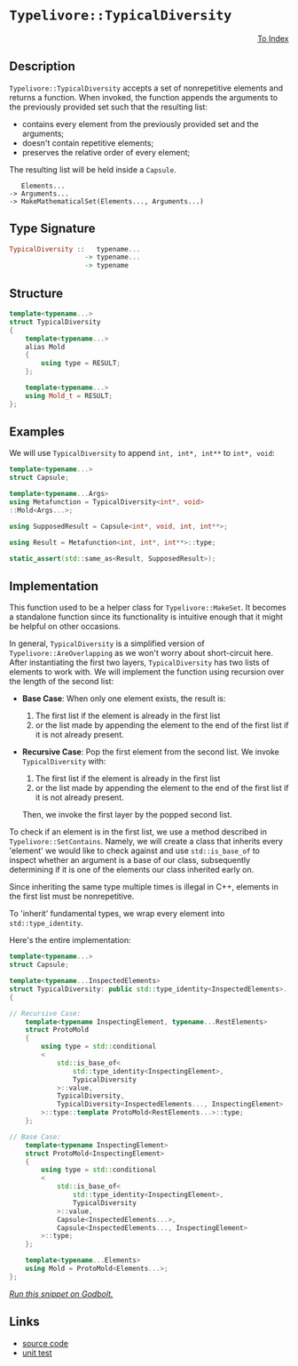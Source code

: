 <!-- Copyright 2024 Feng Mofan
SPDX-License-Identifier: Apache-2.0 -->

# `Typelivore::TypicalDiversity`

<p style='text-align: right;'><a href="../../../index.md#list-modifications-6">To Index</a></p>

## Description

`Typelivore::TypicalDiversity` accepts a set of nonrepetitive elements and returns a function.
When invoked, the function appends the arguments to the previously provided set such that the resulting list:

- contains every element from the previously provided set and the arguments;
- doesn't contain repetitive elements;
- preserves the relative order of every element;

The resulting list will be held inside a `Capsule`.

<pre><code>   Elements...
-> Arguments...
-> MakeMathematicalSet(Elements..., Arguments...)</code></pre>

## Type Signature

```Haskell
TypicalDiversity ::   typename...
                   -> typename...
                   -> typename
```

## Structure

```C++
template<typename...>
struct TypicalDiversity
{
    template<typename...>
    alias Mold
    {
        using type = RESULT;
    };

    template<typename...>
    using Mold_t = RESULT;
};
```

## Examples

We will use `TypicalDiversity` to append `int, int*, int**` to `int*, void`:

```C++
template<typename...>
struct Capsule;

template<typename...Args>
using Metafunction = TypicalDiversity<int*, void>
::Mold<Args...>;

using SupposedResult = Capsule<int*, void, int, int**>;

using Result = Metafunction<int, int*, int**>::type;

static_assert(std::same_as<Result, SupposedResult>);
```

## Implementation

This function used to be a helper class for `Typelivore::MakeSet`.
It becomes a standalone function since its functionality is intuitive enough that it might be helpful on other occasions.

In general, `TypicalDiversity` is a simplified version of `Typelivore::AreOverlapping` as we won't worry about short-circuit here.
After instantiating the first two layers, `TypicalDiversity` has two lists of elements to work with.
We will implement the function using recursion over the length of the second list:

- **Base Case**: When only one element exists, the result is:

  1. The first list if the element is already in the first list
  2. or the list made by appending the element to the end of the first list if it is not already present.

- **Recursive Case**: Pop the first element from the second list. We invoke `TypicalDiversity` with:

  1. The first list if the element is already in the first list
  2. or the list made by appending the element to the end of the first list if it is not already present.
  
  Then, we invoke the first layer by the popped second list.

To check if an element is in the first list, we use a method described in `Typelivore::SetContains`.
Namely, we will create a class that inherits every 'element' we would like to check against and use `std::is_base_of` to inspect whether an argument is a base of our class, subsequently determining if it is one of the elements our class inherited early on.

Since inheriting the same type multiple times is illegal in C++, elements in the first list must be nonrepetitive.

To 'inherit' fundamental types, we wrap every element into `std::type_identity`.

Here's the entire implementation:

```C++
template<typename...>
struct Capsule;

template<typename...InspectedElements>
struct TypicalDiversity: public std::type_identity<InspectedElements>...
{

// Recursive Case:
    template<typename InspectingElement, typename...RestElements>
    struct ProtoMold
    {
        using type = std::conditional
        <
            std::is_base_of<
                std::type_identity<InspectingElement>,
                TypicalDiversity
            >::value, 
            TypicalDiversity, 
            TypicalDiversity<InspectedElements..., InspectingElement>
        >::type::template ProtoMold<RestElements...>::type;
    };

// Base Case:
    template<typename InspectingElement>
    struct ProtoMold<InspectingElement>
    {
        using type = std::conditional
        <
            std::is_base_of<
                std::type_identity<InspectingElement>,
                TypicalDiversity
            >::value, 
            Capsule<InspectedElements...>, 
            Capsule<InspectedElements..., InspectingElement>
        >::type;
    };

    template<typename...Elements>
    using Mold = ProtoMold<Elements...>;
};
```

[*Run this snippet on Godbolt.*](https://godbolt.org/#z:OYLghAFBqd5QCxAYwPYBMCmBRdBLAF1QCcAaPECAMzwBtMA7AQwFtMQByARg9KtQYEAysib0QXACx8BBAKoBnTAAUAHpwAMvAFYTStJg1DIApACYAQuYukl9ZATwDKjdAGFUtAK4sGIAMykrgAyeAyYAHI%2BAEaYxCCSZqQADqgKhE4MHt6%2BASlpGQKh4VEssfGJtpj2jgJCBEzEBNk%2BfoF2mA6Z9Y0ExZExcQlJCg1NLbntY31hA2VDiQCUtqhexMjsHOb%2BYcjeWADUJv5uXo60hACex9gmGgCCd/cEmCzJBi/HbgSXyYysmAAdMCbk9RsQvA4Dm4mMkFF56McrA8ni83h9MF8fn9mGxgYCAJIMBR/ByYdDYehsQQKUEPcGQggHAAqvzwoloABE8AA3OLpH4gA7JLzRC7IA6jdAgEDYzAAfTwWEEVy%2BRJJnReFKpjAItP82HxTxMAHZkY8HgB6S0HABKnTW6T50KYShATwOnoOaPeTE%2BJzluMwB3VpMcRkpr11pG9v3%2BeOB9tGkeperp9y9koIEKhymIqCIAFlPOgPV7TebM5mvOkjLG/kd/Jys9KUAJ8LVmLQy1XG24e72vVKZXgFPLoq6FagqF8B4Oq8PZXHFcrHD81cSw2FgCndTdSHP517Wcl2WJuXziALrg8j%2BWDTKeWIvJgY4feyez1zefyrm/b3eLJshyF6/uuJyhpq5K7jS%2BIxpBXQRjqgjpvONwynKGGvL6LwHHmBaoMWtClicSYEDBepGg%2BS5/EiA6mpydEolaNoWJOLpugOPoYlicZBiGm6atuFGoUO2aMnh%2BZFiWG4aohO7IQQomehW74HDW271sGxzNouaAMB2mRiGps4AXei6juOk7ytOpkZoBmaLnKK66qqEGCfJIkGgeZkOUBp4gT%2BV6qr5aHUU%2B3ivkcoWDjCcIIpi7lyVqFEKFR2D/vZd5xfCiJJWG0GKWlwLwR54YKVGKEGiZ1FykxWVHCajH%2BOaXHYTxAZ8QC%2BKpcp6m1sABxEegjbNvh0nEV8qXpfVDGzVaABUS3LStlpPJay3MtgQjMsta2LSth37RajxmDsDB7F4hxfGcdBubczHPO1fqJd8XUJoC6YMlCOUJfNT3oi9vE4t1wL3MQwD6g99waXWhaYA0VBeBdnajf5X6gcF4FuGEBALTGPKoEq6YysNXzg5DM0tcaDyw4NQheMkqRKOgSYIkyOkuvFeU44I%2BMHITSoxrjwt8wtoLU49dN2pguUc02Q0I0wSMo5kXwiwcuP81r4u1XG/2jH67Lyq6ShNBAi4KACJv6m4bO0AQMYM0zaTkvbSkGosSIcMstCcAArLwfgcFopCoJw/aWNYkqrOs2lnTwpAEJoPvLAA1iA/tmICJpmJIAAc%2Bf%2BxoACcWcaAAbPngR%2Bxwki8CwEgaBopDB6H4ccLwCggC3ychz7pBwLAMCICAqwECKjsUBAaBvHQcQRACnCqPnFcALQV5IBzAMgEpSICZi8OShAkEqej8IIIhiOwUgyIIigqOo/ekLoXCkAA7sQsKcDwvsB0HKcw6cAAPJnEngcacBwV7r03tvXeBx95mAOBADwc96DECOAnRYvA%2B5aGWBAJAs9TzoPIJQIh894jACkEkGgDt%2BSUGiIA6IYRGiXB/rwZhzBiCXGAdEbQmp2GkFnqmYBDBaBsOflgaIXhgAwloLQbu3BeBYBYIYYA4hJF4GIEJPkijQ6YFUA6F4gjcbVEARcaIX9uEeCwIA7MeBG5KNIJeaIrtOSvDURcIwKdlhUAMJDAAangTA79gE4kERfYQHIb7SEiQ/NQgDX76DUSgaw1h9B4GiN3SAyxUDJE7IoteUodKmCjpYMw7dLzECVLLeAywOhdGcBAVwEw/BvxCLMUo5Q9DM0KFkTwrQekFE7P0LpQw34NM7D0cYAzcgTOqEJOo0xRmDHiBM6YrS9CGyaCs%2BYaz6mxw2BIP%2BHBA6t0AR3KBq8N5bx3nvSQB9kG4BPhg7YXBsFJx8csBAmAmBYHiBAdOCR/CAhLv4E0kgNCJEkBXZu/sK4l30JweupBG7%2BC4ICCuXAq4l3zti/2kguD%2BzBRXc5z8O5dx7p8/u%2BCR4ELHmAs4pCZ6oDQQvJeHBGgsB5CaNeTADh7DUQgkugIMX6I7KfaUb9IlX3ELfOJSgEnP10EkT%2B38lEnLOW3XgHdQETzOBAqgBwuU8r5QKgwdYuAirFcg1BxC4iYP8GYD5uCB70vISQ6eHqhgmt5YKowVquAt1oS8K8DCmEsO4YIzhrDeH8IcII4RupRHiMAVImRciFGCJUZ4zYod8DaK6LowBBijGbETqY2uocLFWMuDYvNODqmOMTi4txHijBeNADSvg/iFBBJCWExgETZCypiXfeQiqn6hxVck7xpSrCWAyVkupYd8mZEKcUps87rAVJ1VUmp2TAVVBqJkFwBlNntIMrs7pb9emdgvfkAUmRr3jOPYshg0zmizLaW%2BxpH7lmdNWVsjZ37gO9BffslYawjnvKRacgB5LODGuINy3l/L/WDStaKwEGgnkSteVgnBXzSA/L%2BUMI9tcUVopFVCk0xKTQmn8NCzeb9tVAM7rYKlrraXwHpePSezLvXEEXmwTgXLYEsAUDyCUPIsMYlGEffDZ9pUjuiRIWJsh4lTp0HkNVyR2GaoQ%2B3EBjKmSQPE1vST0mBZyZeqMW1rL7UEf8P4F1PjB6EMcxQwTXn0EgGk0zeUsmS7ynkwQE2KHN58DoKG7uEBGHPxjVGpxSWeF8IEU4pNggU0SPzZgaRsixBZqcTmjtDbSAFp0bU5%2BpbkBnHLbwSt5jMm1vrXYptgjW1KHcaojt253N%2BKYIE4JoTwlOJlWp%2BVmnJ2JLyBa4waTF0WMPbktdAhFGWmHNu8plS4jVKwCt39nYz3uFA5e9AEGhlPoEA%2Bu9z7AN7K2Qsv9n6H2TO6ABkoQH1m9De59uYN6DnQZvoZslxmODIZYBJqTMnbMvHsxAZ5RBnPvKIzS75vz/mUBOVRkAZgRUuf9sXQlzcXMmirmDnVnBKW92IxnSQJoD50a4FIEutGwVcBNHB/wRmqcce4ycw%2BlP2No7wcsS86RnCSCAA%3D)

## Links

- [source code](../../../../conceptrodon/descend/typelivore/diversity.hpp)
- [unit test](../../../../tests/unit/metafunctions/typelivore/typical_diversity.test.hpp)
